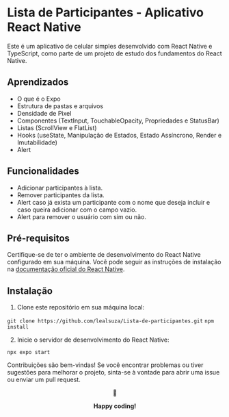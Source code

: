 # Lista de Participantes - Aplicativo React Native

Este é um aplicativo de celular simples desenvolvido com React Native e TypeScript, como parte de um projeto de estudo dos fundamentos do React Native.

## Aprendizados

- O que é o Expo
- Estrutura de pastas e arquivos
- Densidade de Pixel
- Componentes (TextInput, TouchableOpacity, Propriedades e StatusBar)
- Listas (ScrollView e FlatList)
- Hooks (useState, Manipulação de Estados, Estado Assíncrono, Render e Imutabilidade)
- Alert

## Funcionalidades

- Adicionar participantes à lista.
- Remover participantes da lista.
- Alert caso já exista um participante com o nome que deseja incluir e caso queira adicionar com o campo vazio.
- Alert para remover o usuário com sim ou não.


## Pré-requisitos

Certifique-se de ter o ambiente de desenvolvimento do React Native configurado em sua máquina. Você pode seguir as instruções de instalação na [documentação oficial do React Native](https://reactnative.dev/docs/environment-setup).

## Instalação

1. Clone este repositório em sua máquina local:

```git clone https://github.com/lealsuza/Lista-de-participantes.git```
```npm install```

2. Inicie o servidor de desenvolvimento do React Native:

```npx expo start```

Contribuições são bem-vindas! Se você encontrar problemas ou tiver sugestões para melhorar o projeto, sinta-se à vontade para abrir uma issue ou enviar um pull request.

<div align="center">
  <p>🤟</p>
  <p><b>Happy coding!</b></p>
</div>
